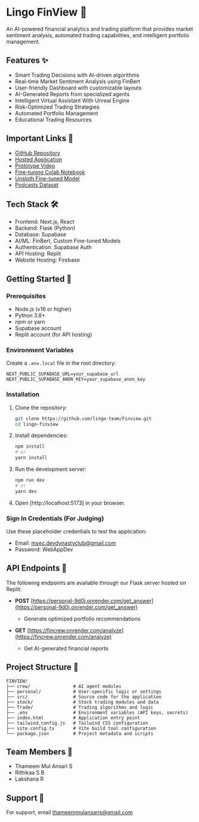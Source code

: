 # Lingo FinView 🚀

An AI-powered financial analytics and trading platform that provides market sentiment analysis, automated trading capabilities, and intelligent portfolio management.

## Features ✨

- Smart Trading Decisions with AI-driven algorithms
- Real-time Market Sentiment Analysis using FinBert
- User-friendly Dashboard with customizable layouts
- AI-Generated Reports from specialized agents
- Intelligent Virtual Assistant With Unreal Engine
- Risk-Optimized Trading Strategies
- Automated Portfolio Management
- Educational Trading Resources

## Important Links 🔗

- [GitHub Repository](https://github.com/lingo-team/Finview)
- [Hosted Application](https://lingo-finview.web.app/)
- [Prototype Video](https://drive.google.com/drive/folders/12_nHs3gTT_wRQY_bYHWJgeh5-FYi49yr?usp=sharing)
- [Fine-tuning Colab Notebook](https://colab.research.google.com/drive/1tR56tmbALt6fbTmGNnj_WUEf9djqrqPg?usp=sharing)
- [Unsloth Fine-tuned Model](https://huggingface.co/srlog/finview/tree/main)
- [Podcasts Dataset](https://docs.google.com/spreadsheets/d/1z6DVJPU1DS4J0OhsPkauRPu_2-HfiPjHix1hpaKTBzE/edit?gid=0#gid=0)

## Tech Stack 🛠

- Frontend: Next.js, React
- Backend: Flask (Python)
- Database: Supabase
- AI/ML: FinBert, Custom Fine-tuned Models
- Authentication: Supabase Auth
- API Hosting: Replit
- Website Hosting: Firebase

## Getting Started 🚀

### Prerequisites

- Node.js (v16 or higher)
- Python 3.8+
- npm or yarn
- Supabase account
- Replit account (for API hosting)

### Environment Variables

Create a `.env.local` file in the root directory:

```plaintext
NEXT_PUBLIC_SUPABASE_URL=your_supabase_url
NEXT_PUBLIC_SUPABASE_ANON_KEY=your_supabase_anon_key
```

### Installation

1. Clone the repository:
   ```bash
   git clone https://github.com/lingo-team/Finview.git
   cd lingo-finview
   ```

2. Install dependencies:
   ```bash
   npm install
   # or
   yarn install
   ```

3. Run the development server:
   ```bash
   npm run dev
   # or
   yarn dev
   ```

4. Open [http://localhost:5173] in your browser.

### Sign In Credentials (For Judging)

Use these placeholder credentials to test the application:
- Email: msec.devdynastyclub@gmail.com
- Password: WebAppDev

## API Endpoints 🔌

The following endpoints are available through our Flask server hosted on Replit:

- **POST** [https://personal-9d0j.onrender.com/get_answer](https://personal-9d0j.onrender.com/get_answer)
  - Generate optimized portfolio recommendations

- **GET** [https://fincrew.onrender.com/analyze](https://fincrew.onrender.com/analyze)
  - Get AI-generated financial reports

## Project Structure 📁

```
FINVIEW/
├── crew/                # AI agent modules
├── personal/            # User-specific logic or settings
├── src/                 # Source code for the application
├── stock/               # Stock trading modules and data
├── Trade/               # Trading algorithms and logic
├── .env                 # Environment variables (API keys, secrets)
├── index.html           # Application entry point
├── tailwind.config.js   # Tailwind CSS configuration
├── vite.config.ts       # Vite build tool configuration
└── package.json         # Project metadata and scripts
```

## Team Members 👥

- Thameem Mul Ansari S
- Rithikaa S B
- Lakshana R

## Support 📧

For support, email thameemmulansaris@gmail.com
